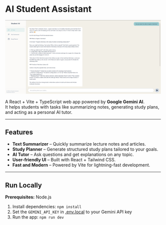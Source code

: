 # AI Student Assistant

![AI Student Assistant Screenshot](https://github.com/wmrmweerakoon/ai-student-assistant/blob/main/Screenshot%202025-09-26%20142838.png?raw=true)

A React + Vite + TypeScript web app powered by **Google Gemini AI**.  
It helps students with tasks like summarizing notes, generating study plans, and acting as a personal AI tutor.

---

## Features

- **Text Summarizer** – Quickly summarize lecture notes and articles.  
- **Study Planner** – Generate structured study plans tailored to your goals.  
- **AI Tutor** – Ask questions and get explanations on any topic.  
- **User-friendly UI** – Built with React + Tailwind CSS.  
- **Fast and Modern** – Powered by Vite for lightning-fast development.

---

## Run Locally

**Prerequisites:**  Node.js


1. Install dependencies:
   `npm install`
2. Set the `GEMINI_API_KEY` in [.env.local](.env.local) to your Gemini API key
3. Run the app:
   `npm run dev`
